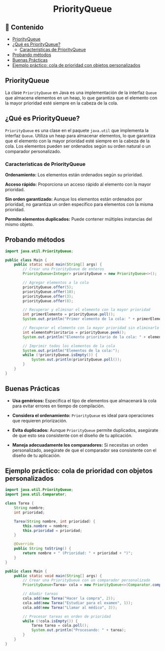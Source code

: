 <h1 align="center">PriorityQueue</h1>

<h2>📑 Contenido</h2>

- [PriorityQueue](#priorityqueue)
- [¿Qué es PriorityQueue?](#qué-es-priorityqueue)
  - [Características de PriorityQueue](#características-de-priorityqueue)
- [Probando métodos](#probando-métodos)
- [Buenas Prácticas](#buenas-prácticas)
- [Ejemplo práctico: cola de prioridad con objetos personalizados](#ejemplo-práctico-cola-de-prioridad-con-objetos-personalizados)

## PriorityQueue

La clase `PriorityQueue` en Java es una implementación de la interfaz `Queue` que almacena elementos en un heap, lo que garantiza que el elemento con la mayor prioridad esté siempre en la cabeza de la cola.

## ¿Qué es PriorityQueue?

`PriorityQueue` es una clase en el paquete `java.util` que implementa la interfaz `Queue`. Utiliza un heap para almacenar elementos, lo que garantiza que el elemento con la mayor prioridad esté siempre en la cabeza de la cola. Los elementos pueden ser ordenados según su orden natural o un comparador personalizado.

### Características de PriorityQueue

**Ordenamiento:** Los elementos están ordenados según su prioridad.

**Acceso rápido:** Proporciona un acceso rápido al elemento con la mayor prioridad.

**Sin orden garantizado:** Aunque los elementos están ordenados por prioridad, no garantiza un orden específico para elementos con la misma prioridad.

**Permite elementos duplicados:** Puede contener múltiples instancias del mismo objeto.

## Probando métodos

```java
import java.util.PriorityQueue;

public class Main {
    public static void main(String[] args) {
        // Crear una PriorityQueue de enteros
        PriorityQueue<Integer> priorityQueue = new PriorityQueue<>();

        // Agregar elementos a la cola
        priorityQueue.offer(5);
        priorityQueue.offer(10);
        priorityQueue.offer(3);
        priorityQueue.offer(8);

        // Recuperar y eliminar el elemento con la mayor prioridad
        int primerElemento = priorityQueue.poll();
        System.out.println("Primer elemento de la cola: " + primerElemento);

        // Recuperar el elemento con la mayor prioridad sin eliminarlo
        int elementoPrioritario = priorityQueue.peek();
        System.out.println("Elemento prioritario de la cola: " + elementoPrioritario);

        // Imprimir todos los elementos de la cola
        System.out.println("Elementos de la cola:");
        while (!priorityQueue.isEmpty()) {
            System.out.println(priorityQueue.poll());
        }
    }
}
```

## Buenas Prácticas

- **Usa genéricos:** Especifica el tipo de elementos que almacenará la cola para evitar errores en tiempo de compilación.

- **Considera el ordenamiento:** `PriorityQueue` es ideal para operaciones que requieren priorización.

- **Evita duplicados:** Aunque `PriorityQueue` permite duplicados, asegúrate de que esto sea consistente con el diseño de tu aplicación.

- **Maneja adecuadamente los comparadores:** Si necesitas un orden personalizado, asegúrate de que el comparador sea consistente con el diseño de tu aplicación.

## Ejemplo práctico: cola de prioridad con objetos personalizados

```java
import java.util.PriorityQueue;
import java.util.Comparator;

class Tarea {
    String nombre;
    int prioridad;

    Tarea(String nombre, int prioridad) {
        this.nombre = nombre;
        this.prioridad = prioridad;
    }

    @Override
    public String toString() {
        return nombre + " (Prioridad: " + prioridad + ")";
    }
}

public class Main {
    public static void main(String[] args) {
        // Crear una PriorityQueue con un comparador personalizado
        PriorityQueue<Tarea> cola = new PriorityQueue<>(Comparator.comparingInt(t -> t.prioridad));

        // Añadir tareas
        cola.add(new Tarea("Hacer la compra", 2));
        cola.add(new Tarea("Estudiar para el examen", 1));
        cola.add(new Tarea("Llamar al médico", 3));

        // Procesar tareas en orden de prioridad
        while (!cola.isEmpty()) {
            Tarea tarea = cola.poll();
            System.out.println("Procesando: " + tarea);
        }
    }
}
```
